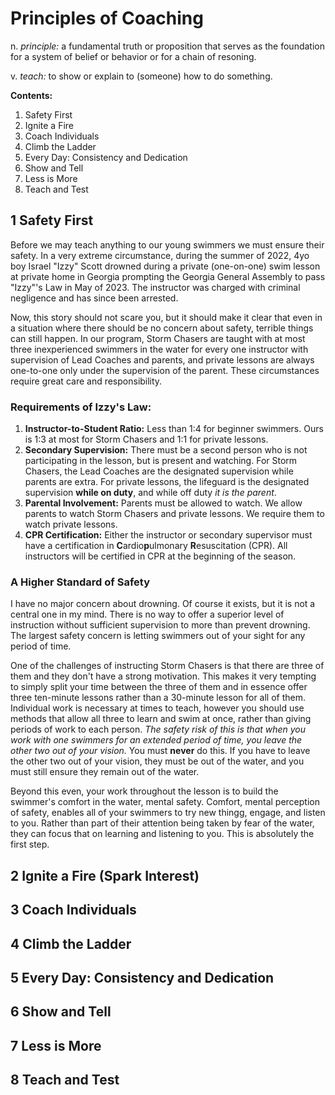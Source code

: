# Principles of Coaching

n. *principle:* a fundamental truth or proposition that serves as the foundation
for a system of belief or behavior or for a chain of resoning.

v. *teach:* to show or explain to (someone) how to do something.

**Contents:**
1. Safety First
2. Ignite a Fire
3. Coach Individuals
4. Climb the Ladder
5. Every Day: Consistency and Dedication
6. Show and Tell
7. Less is More
8. Teach and Test

## 1 Safety First
Before we may teach anything to our young swimmers we must ensure their safety. In a very extreme circumstance, during the summer of 2022, 4yo boy Israel "Izzy" Scott drowned during a private (one-on-one) swim lesson at private home in Georgia prompting the Georgia General Assembly to pass "Izzy"'s Law in May of 2023. The instructor was charged with criminal negligence and has since been arrested.

Now, this story should not scare you, but it should make it clear that even in a situation where there should be no concern about safety, terrible things can still happen. In our program, Storm Chasers are taught with at most three inexperienced swimmers in the water for every one instructor with supervision of Lead Coaches and parents, and private lessons are always one-to-one only under the supervision of the parent. These circumstances require great care and responsibility.

### Requirements of Izzy's Law:
1. **Instructor-to-Student Ratio:** Less than 1:4 for beginner swimmers. Ours is 1:3 at most for Storm Chasers and 1:1 for private lessons.
2. **Secondary Supervision:** There must be a second person who is not participating in the lesson, but is present and watching. For Storm Chasers, the Lead Coaches are the designated supervision while parents are extra. For private lessons, the lifeguard is the designated supervision **while on duty**, and while off duty *it is the parent*.
3. **Parental Involvement:** Parents must be allowed to watch. We allow parents to watch Storm Chasers and private lessons. We require them to watch private lessons.
4. **CPR Certification:** Either the instructor or secondary supervisor must have a certification in **C**ardio**p**ulmonary **R**esuscitation (CPR). All instructors will be certified in CPR at the beginning of the season.

### A Higher Standard of Safety
I have no major concern about drowning. Of course it exists, but it is not a central one in my mind. There is no way to offer a superior level of instruction without sufficient supervision to more than prevent drowning. The largest safety concern is letting swimmers out of your sight for any period of time.

One of the challenges of instructing Storm Chasers is that there are three of them and they don't have a strong motivation. This makes it very tempting to simply split your time between the three of them and in essence offer three ten-minute lessons rather than a 30-minute lesson for all of them. Individual work is necessary at times to teach, however you should use methods that allow all three to learn and swim at once, rather than giving periods of work to each person. *The safety risk of this is that when you work with one swimmers for an extended period of time, you leave the other two out of your vision.* You must **never** do this. If you have to leave the other two out of your vision, they must be out of the water, and you must still ensure they remain out of the water.

Beyond this even, your work throughout the lesson is to build the swimmer's comfort in the water, mental safety. Comfort, mental perception of safety, enables all of your swimmers to try new thingg, engage, and listen to you. Rather than part of their attention being taken by fear of the water, they can focus that on learning and listening to you. This is absolutely the first step.

## 2 Ignite a Fire (Spark Interest)

## 3 Coach Individuals

## 4 Climb the Ladder

## 5 Every Day: Consistency and Dedication

## 6 Show and Tell

## 7 Less is More

## 8 Teach and Test
